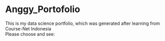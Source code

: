 # Anggy_Portofolio
<p>This is my data science portfolio, which was generated after learning from Course-Net Indonesia<br>
Please choose and see:</p>
